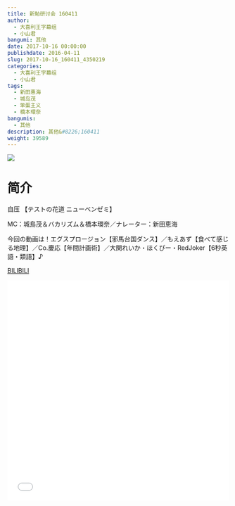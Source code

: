 ```yaml
---
title: 新勉研讨会 160411
author: 
  - 大喜利王字幕组
  - 小山君
bangumi: 其他
date: 2017-10-16 00:00:00
publishdate: 2016-04-11
slug: 2017-10-16_160411_4350219
categories: 
  - 大喜利王字幕组
  - 小山君
tags: 
  - 新田惠海
  - 城岛茂
  - 笨蛋主义
  - 橋本環奈
bangumis: 
  - 其他
description: 其他&#8226;160411
weight: 39589
---
```


![](https://i.imgur.com/aRAZNpd.jpg)

# 简介  
自压 【テストの花道 ニューベンゼミ】


MC：城島茂＆バカリズム＆橋本環奈／ナレーター：新田恵海


今回の動画は！エグスプロージョン【邪馬台国ダンス】／もえあず【食べて感じる地理】／Co.慶応【年間計画術】／大関れいか・ほくぴー・RedJoker【6秒英語・類語】♪




  [BILIBILI](https://www.bilibili.com/video/av4350219/)


<div class="vcontainer">  <iframe class='video' src="//www.bilibili.com/blackboard/player.html?cid=7041075&aid=4350219" width="100%" height="500" frameborder="0" allowfullscreen="allowfullscreen"></iframe></div>
